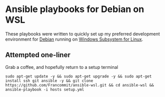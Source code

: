# Ansible playbooks for Debian on WSL

These playbooks were written to quickly set up my preferred development
environment for [Debian](https://www.microsoft.com/store/productId/9MSVKQC78PK6)
running on [Windows Subsystem for Linux](https://en.wikipedia.org/wiki/Windows_Subsystem_for_Linux).

## Attempted one-liner

Grab a coffee, and hopefully return to a setup terminal

```
sudo apt-get update -y && sudo apt-get upgrade -y && sudo apt-get install ssh git ansible -y && git clone https://github.com/Francommit/ansible-wsl.git && cd ansible-wsl && ansible-playbook -i hosts setup.yml
```
